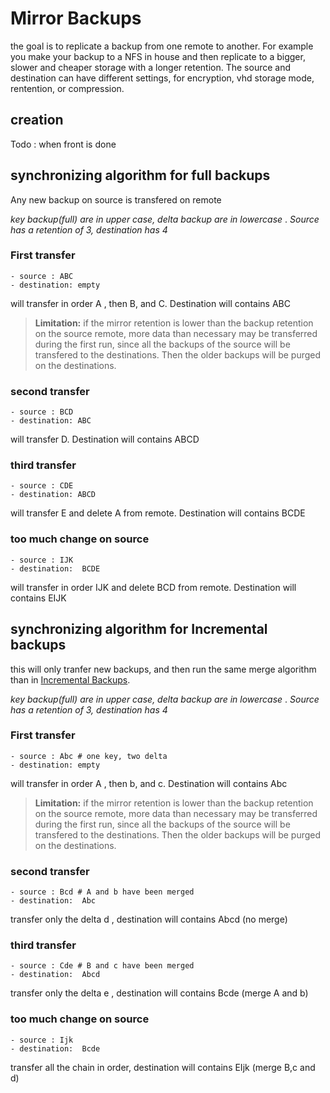 # Mirror Backups

the goal is to replicate a backup from one remote to another. For example you make your backup to a NFS in house and then replicate to a bigger, slower and cheaper storage with a longer retention.
The source and destination can have different settings, for encryption, vhd storage mode, rentention, or compression.

## creation

Todo : when front is done

## synchronizing algorithm for full backups

Any new backup on source is transfered on remote

_key backup(full) are in upper case, delta backup are in lowercase_ . _Source has a retention of 3, destination has 4_

### First transfer

```
- source : ABC
- destination: empty
```

will transfer in order A , then B, and C. Destination will contains ABC

> **Limitation:** if the mirror retention is lower than the backup retention on the source remote, more data than necessary may be transferred during the first run, since all the backups of the source will be transfered to the destinations. Then the older backups will be purged on the destinations.

### second transfer

```
- source : BCD
- destination: ABC
```

will transfer D. Destination will contains ABCD

### third transfer

```
- source : CDE
- destination: ABCD
```

will transfer E and delete A from remote. Destination will contains BCDE

### too much change on source

```
- source : IJK
- destination:  BCDE
```

will transfer in order IJK and delete BCD from remote. Destination will contains EIJK

## synchronizing algorithm for Incremental backups

this will only tranfer new backups, and then run the same merge algorithm than in [Incremental Backups](incremental_backups.md).

_key backup(full) are in upper case, delta backup are in lowercase_ . _Source has a retention of 3, destination has 4_

### First transfer

```
- source : Abc # one key, two delta
- destination: empty
```

will transfer in order A , then b, and c. Destination will contains Abc

> **Limitation:** if the mirror retention is lower than the backup retention on the source remote, more data than necessary may be transferred during the first run, since all the backups of the source will be transfered to the destinations. Then the older backups will be purged on the destinations.

### second transfer

```
- source : Bcd # A and b have been merged
- destination:  Abc
```

transfer only the delta d , destination will contains Abcd (no merge)

### third transfer

```
- source : Cde # B and c have been merged
- destination:  Abcd
```

transfer only the delta e , destination will contains Bcde (merge A and b)

### too much change on source

```
- source : Ijk
- destination:  Bcde
```

transfer all the chain in order, destination will contains EIjk (merge B,c and d)
